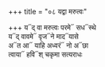 +++
title = "०८ यद्वा मरुत्वः"

+++
य᳓द् वा मरुत्वः परमे᳓ सध᳓स्थे  
य᳓द् वावमे᳓ वृज᳓ने माद᳓यासे  
अ᳓त आ᳓ याहि अध्वरं᳓ नो अ᳓छा  
त्वाया᳓ हवि᳓श् चकृमा सत्यराधः